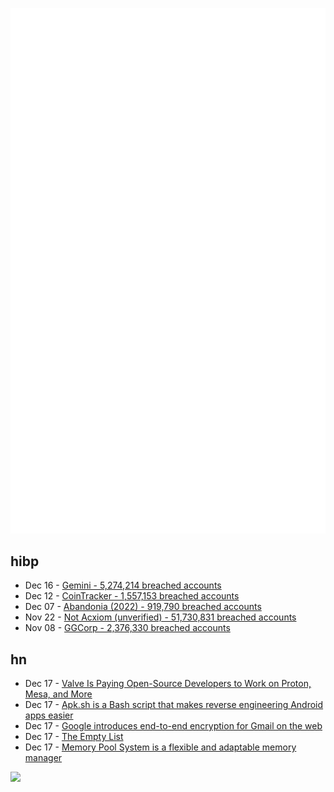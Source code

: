 ![Metrics](https://raw.githubusercontent.com/phixion/phixion/master/metrics.svg)

## hibp

<!--
for https://github.com/phixion/phixion/blob/main/.github/workflows/feeds.yml
-->
<!--START_SECTION:haveibeenpwnd-->
- Dec 16 - [Gemini - 5,274,214 breached accounts](https://haveibeenpwned.com/PwnedWebsites#Gemini)
- Dec 12 - [CoinTracker - 1,557,153 breached accounts](https://haveibeenpwned.com/PwnedWebsites#CoinTracker)
- Dec 07 - [Abandonia (2022) - 919,790 breached accounts](https://haveibeenpwned.com/PwnedWebsites#Abandonia2022)
- Nov 22 - [Not Acxiom (unverified) - 51,730,831 breached accounts](https://haveibeenpwned.com/PwnedWebsites#NotAcxiom)
- Nov 08 - [GGCorp - 2,376,330 breached accounts](https://haveibeenpwned.com/PwnedWebsites#GGCorp)
<!--END_SECTION:haveibeenpwnd-->

## hn

<!--
for https://github.com/phixion/phixion/blob/main/.github/workflows/feeds.yml
-->
<!--START_SECTION:hn-->
- Dec 17 - [Valve Is Paying Open-Source Developers to Work on Proton, Mesa, and More](https://old.reddit.com/r/linux/comments/znxb9y/valve_is_paying_100_opensource_developers_to_work/)
- Dec 17 - [Apk.sh is a Bash script that makes reverse engineering Android apps easier](https://github.com/ax/apk.sh)
- Dec 17 - [Google introduces end-to-end encryption for Gmail on the web](https://www.bleepingcomputer.com/news/security/google-introduces-end-to-end-encryption-for-gmail-on-the-web/)
- Dec 17 - [The Empty List](https://www.tfeb.org/fragments/2022/12/16/the-empty-list/)
- Dec 17 - [Memory Pool System is a flexible and adaptable memory manager](https://www.ravenbrook.com/project/mps/)
<!--END_SECTION:hn-->

<!--
for https://yhype.me
-->
![](https://hit.yhype.me/github/profile?user_id=13013670)

